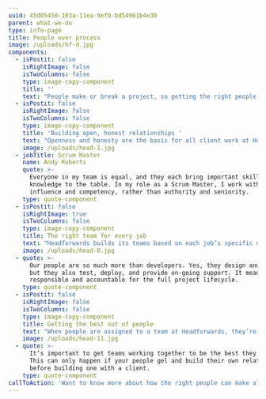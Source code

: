 ```yaml
---
uuid: 45d05450-103a-11ea-9ef0-bd54961b4e30
parent: what-we-do
type: info-page
title: People over process
image: /uploads/hf-d.jpg
components:
  - isPostit: false
    isRightImage: false
    isTwoColumns: false
    type: image-copy-component
    title: ''
    text: "People make or break a project, so getting the right people – and helping them to be the best they can be – is an essential part of us doing great work for our clients. \n\nUnlike many software developers, Headforwards is people-centric rather than process-orientated, placing a strong focus on finding the right people and helping them develop their skills. \r\n\nThe result is an environment that rewards creative, independent thinking, and Headforwards’ clients recognise the benefits this approach can bring to their projects."
  - isPostit: false
    isRightImage: false
    isTwoColumns: false
    type: image-copy-component
    title: 'Building open, honest relationships '
    text: "Openness and honesty are the basis for all client work at Headforwards. Right from the off, both Headforwards teams and clients are included on instant messaging channels and deployment systems. \n\n\rThis creates complete transparency – so clients not only see what work is being done, they can react to it immediately with their thoughts and feedback."
    image: /uploads/head-1.jpg
  - jobTitle: Scrum Master
    name: Andy Roberts
    quote: >-
      Everyone in my team is equal, and they each bring important skills and
      knowledge to the table. In my role as a Scrum Master, I work with
      influence and competency, rather than authority and seniority.
    type: quote-component
  - isPostit: false
    isRightImage: true
    isTwoColumns: false
    type: image-copy-component
    title: The right team for every job
    text: "Headforwards builds its teams based on each job’s specific needs. That’s why an initial workshop with the client at the start of the relationship is key. \r\n\nIt’s an opportunity for clients to establish their exact requirements, so the team at Headforwards can estimate the project’s scope, and even make a start the very same day."
    image: /uploads/head-8.jpg
  - quote: >-
      Our people are so much more than developers. Yes, they design and build,
      but they also test, deploy, and provide on-going support. It means they’re
      responsible and accountable for the full project lifecycle.
    type: quote-component
  - isPostit: false
    isRightImage: false
    isTwoColumns: false
    type: image-copy-component
    title: Getting the best out of people
    text: "When people are assigned to a team at Headforwards, they’re not expected to hit the ground running. For a team to gel well enough to do great work it needs great coaching and strong, supportive relationships.  \n\n\rThese relationships are at the heart of everything Headforwards does, and play a big part in the great service the company offers to its clients."
    image: /uploads/head-11.jpg
  - quote: >-
      It’s important to get teams working together to be the best they can be.
      This can only happen if your people gel and build their own relationships
      before building one with a client.
    type: quote-component
callToAction: 'Want to know more about how the right people can make all the difference? '
---
```


